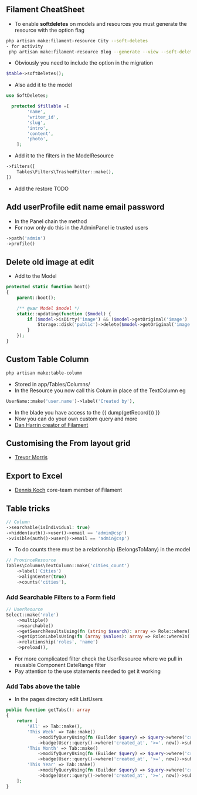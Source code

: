 ## Filament CheatSheet


- To enable **softdeletes** on models and resources you must generate the resource with the option flag

````bash
php artisan make:filament-resource City --soft-deletes
- for activity
 php artisan make:filament-resource Blog --generate --view --soft-deletes
````

- Obviously you need to include the option in the migration

````php
$table->softDeletes();
````

- Also add it to the model

````php
use SoftDeletes;

  protected $fillable =[
        'name',
        'writer_id',
        'slug',
        'intro',
        'content',
        'photo',
    ];
````

- Add it to the filters in the ModelResource

````php
->filters([
    Tables\Filters\TrashedFilter::make(),
])
````

- Add the restore TODO

## Add userProfile edit name email password

- In the Panel chain the method
- For now only do this in the AdminPanel ie trusted users

````php
->path('admin')
->profile()
````



## Delete old image at edit

- Add to the Model

````php
protected static function boot()
{
    parent::boot();

    /** @var Model $model */
    static::updating(function ($model) {
        if ($model->isDirty('image') && ($model->getOriginal('image') !== null)) {
            Storage::disk('public')->delete($model->getOriginal('image'));
        }
    });
}
````


## Custom Table Column

````bash
php artisan make:table-column
````

- Stored in app/Tables/Columns/
- In the Resource you now call this Colum in place of the TextColumn eg

````php
UserName::make('user.name')->label('Created by'),
````

- In the blade you have access to the {{ dump(getRecord()) }}
- Now you can do your own custom query and more
- [Dan Harrin creator of Filament](https://laracasts.com/series/build-advanced-components-for-filament/episodes/10) 

## Customising the From layout grid

- [Trevor Morris](https://www.trovster.com/blog/2023/09/organising-filament-form-sections) 

## Export to Excel

- [Dennis Koch](https://filamentphp.com/plugins/pxlrbt-excel#installation) core-team member of Filament

## Table tricks

````php
// Column
->searchable(isIndividual: true)
->hidden(auth()->user()->email == 'admin@csp')
->visible(auth()->user()->email == 'admin@csp')
````

- To do counts there must be a relationship (BelongsToMany) in the model

````php
// ProvinceResource
Tables\Columns\TextColumn::make('cities_count')
    ->label('Cities')
    ->alignCenter(true)
    ->counts('cities'),
````

### Add Searchable Filters to a Form field

````php
// UserReource
Select::make('role')
    ->multiple()
    ->searchable()
    ->getSearchResultsUsing(fn (string $search): array => Role::where('name', 'like', "%$search%")->limit(50)->pluck('name', 'id')->toArray())
    ->getOptionLabelsUsing(fn (array $values): array => Role::whereIn('id', $values)->pluck('name', 'id')->toArray())
    ->relationship('roles', 'name')
    ->preload(),
````

- For more complicated filter check the UserResource where we pull in  reusable Component DateRange filter
- Pay attention to the use statements needed to get it working

### Add Tabs above the table

- In the pages directory edit ListUsers

````php
public function getTabs(): array
{
    return [
        'All' => Tab::make(),
        'This Week' => Tab::make()
            ->modifyQueryUsing(fn (Builder $query) => $query->where('created_at', '>=', now()->subWeek()))
            ->badge(User::query()->where('created_at', '>=', now()->subWeek())->count()),
        'This Month' => Tab::make()
            ->modifyQueryUsing(fn (Builder $query) => $query->where('created_at', '>=', now()->subMonth()))
            ->badge(User::query()->where('created_at', '>=', now()->subMonth())->count()),
        'This Year' => Tab::make()
            ->modifyQueryUsing(fn (Builder $query) => $query->where('created_at', '>=', now()->subYear()))
            ->badge(User::query()->where('created_at', '>=', now()->subYear())->count()),
    ];
}
````
